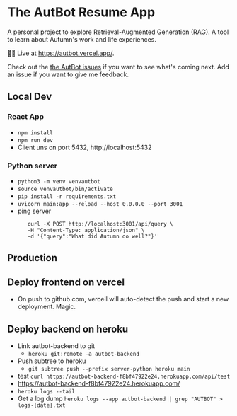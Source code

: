 # The AutBot Resume App

A personal project to explore Retrieval-Augmented Generation (RAG).  A tool to learn about Autumn's work and life experiences. 


👩‍🔬 Live at https://autbot.vercel.app/.  

Check out the [the AutBot issues]([url](https://github.com/autumnfjeld/AutBot/issues)) if you want to see what's coming next. Add an issue if you want to give me feedback.   


## Local Dev

### React App
* `npm install`
* `npm run dev`
* Client uns on port 5432, http://localhost:5432

### Python server
* `python3 -m venv venvautbot`
* `source venvautbot/bin/activate`
* `pip install -r requirements.txt`
* `uvicorn main:app --reload --host 0.0.0.0 --port 3001`
* ping server
  ```
     curl -X POST http://localhost:3001/api/query \
     -H "Content-Type: application/json" \
     -d '{"query":"What did Autumn do well?"}'
  ```


## Production

## Deploy frontend on vercel
* On push to github.com, vercell will auto-detect the push and start a new deployment. Magic. 


## Deploy backend on heroku
* Link autbot-backend to git 
  *   `heroku git:remote -a autbot-backend`
* Push subtree to heroku 
  * `git subtree push --prefix server-python heroku main` 
* test `curl https://autbot-backend-f8bf47922e24.herokuapp.com/api/test`
* https://autbot-backend-f8bf47922e24.herokuapp.com/
*  `heroku logs --tail` 
*  Get a log dump `heroku logs --app autbot-backend | grep "AUTBOT" > logs-{date}.txt`
